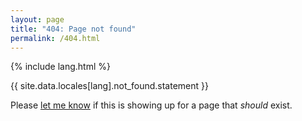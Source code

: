 ```yaml
---
layout: page
title: "404: Page not found"
permalink: /404.html
---
```


{% include lang.html %}

<p class="lead">{{ site.data.locales[lang].not_found.statement }}</p>

Please [let me know](mailto:contact@kentmakes.games) if this is showing up for a page that *should* exist.
